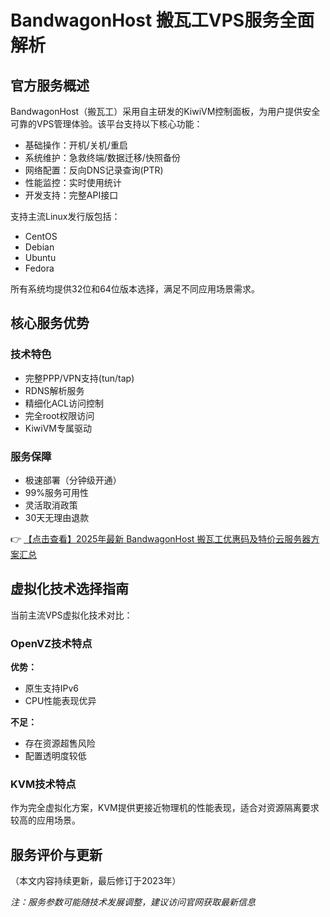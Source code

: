 # BandwagonHost 搬瓦工VPS服务全面解析

## 官方服务概述

BandwagonHost（搬瓦工）采用自主研发的KiwiVM控制面板，为用户提供安全可靠的VPS管理体验。该平台支持以下核心功能：

- 基础操作：开机/关机/重启
- 系统维护：急救终端/数据迁移/快照备份
- 网络配置：反向DNS记录查询(PTR)
- 性能监控：实时使用统计
- 开发支持：完整API接口

支持主流Linux发行版包括：
- CentOS
- Debian
- Ubuntu
- Fedora

所有系统均提供32位和64位版本选择，满足不同应用场景需求。

## 核心服务优势

### 技术特色
- 完整PPP/VPN支持(tun/tap)
- RDNS解析服务
- 精细化ACL访问控制
- 完全root权限访问
- KiwiVM专属驱动

### 服务保障
- 极速部署（分钟级开通）
- 99%服务可用性
- 灵活取消政策
- 30天无理由退款

👉 [【点击查看】2025年最新 BandwagonHost 搬瓦工优惠码及特价云服务器方案汇总](https://bit.ly/banwagon)

## 虚拟化技术选择指南

当前主流VPS虚拟化技术对比：

### OpenVZ技术特点
**优势：**
- 原生支持IPv6
- CPU性能表现优异

**不足：**
- 存在资源超售风险
- 配置透明度较低

### KVM技术特点
作为完全虚拟化方案，KVM提供更接近物理机的性能表现，适合对资源隔离要求较高的应用场景。

## 服务评价与更新

（本文内容持续更新，最后修订于2023年）

*注：服务参数可能随技术发展调整，建议访问官网获取最新信息*